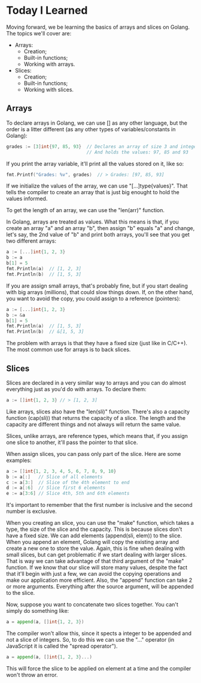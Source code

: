 # Today I Learned

Moving forward, we be learning the basics of arrays and slices on Golang. The topics
we'll cover are:

- Arrays:
  - Creation;
  - Built-in functions;
  - Working with arrays.
- Slices:
  - Creation;
  - Built-in functions;
  - Working with slices.

## Arrays

To declare arrays in Golang, we can use [] as any other language, but the order
is a litter different (as any other types of variables/constants in Golang):

```go
grades := [3]int{97, 85, 93}  // Declares an array of size 3 and integer type
                              // And holds the values: 97, 85 and 93
```

If you print the array variable, it'll print all the values stored on it, like so:

```go
fmt.Printf("Grades: %v", grades)  // > Grades: [97, 85, 93]
```

If we initialize the values of the array, we can use "[...]type{values}". That tells
the compiler to create an array that is just big enought to hold the values informed.

To get the length of an array, we can use the "len(arr)" function.

In Golang, arrays are treated as values. What this means is that, if you create
an array "a" and an array "b", then assign "b" equals "a" and change, let's say,
the 2nd value of "b" and print both arrays, you'll see that you get two different
arrays:

```go
a := [...]int{1, 2, 3}
b := a
b[1] = 5
fmt.Println(a)  // [1, 2, 3]
fmt.Println(b)  // [1, 5, 3]
```

If you are assign small arrays, that's probably fine, but if you start dealing with
big arrays (millions), that could slow things down. If, on the other hand, you
want to avoid the copy, you could assign to a reference (pointers):

```go
a := [...]int{1, 2, 3}
b := &a
b[1] = 5
fmt.Println(a)  // [1, 5, 3]
fmt.Println(b)  // &[1, 5, 3]
```

The problem with arrays is that they have a fixed size (just like in C/C++). The
most common use for arrays is to back slices.

## Slices

Slices are declared in a very similar way to arrays and you can do almost everything
just as you'd do with arrays. To declare them:

```go
a := []int{1, 2, 3} // > [1, 2, 3]
```

Like arrays, slices also have the "len(sli)" function. There's also a capacity
function (cap(sli)) that returns the capacity of a slice. The length and the
capacity are different things and not always will return the same value.

Slices, unlike arrays, are reference types, which means that, if you assign one
slice to another, it'll pass the pointer to that slice.

When assign slices, you can pass only part of the slice. Here are some examples:

```go
a := []int{1, 2, 3, 4, 5, 6, 7, 8, 9, 10}
b := a[:]   // Slice of all elements
c := a[3:]  // Slice of the 4th element to end
d := a[:6]  // Slice first 6 elements
e := a[3:6] // Slice 4th, 5th and 6th elements
```

It's important to remember that the first number is inclusive and the second number
is exclusive.

When you creating an slice, you can use the "make" function, which takes a type,
the size of the slice and the capacity. This is because slices don't have a fixed
size. We can add elements (append(sli, elem)) to the slice. When you append an
element, Golang will copy the existing array and create a new one to store the value.
Again, this is fine when dealing with small slices, but can get problematic if we
start dealing with larger slices. That is way we can take advantage of that third
argument of the "make" function. If we know that our slice will store many values,
despite the fact that it'll begin with just a few, we can avoid the copying operations
and make our application more efficient. Also, the "append" function can take 2
or more arguments. Everything after the source argument, will be appended to the
slice.

Now, suppose you want to concatenate two slices together. You can't simply do
something like:

```go
a = append(a, []int{1, 2, 3})
```

The compiler won't allow this, since it spects a integer to be appended and not
a slice of integers. So, to do this we can use the "..." operator (in JavaScript
it is called the "spread operator").

```go
a = append(a, []int{1, 2, 3}...)
```

This will force the slice to be applied on element at a time and the compiler
won't throw an error.
